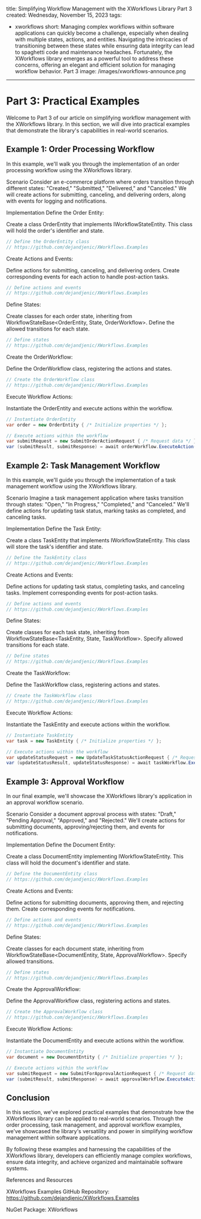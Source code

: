 title: Simplifying Workflow Management with the XWorkflows Library Part 3
created: Wednesday, November 15, 2023
tags:
  - xworkflows
short: Managing complex workflows within software applications can quickly become a challenge, especially when dealing with multiple states, actions, and entities. Navigating the intricacies of transitioning between these states while ensuring data integrity can lead to spaghetti code and maintenance headaches. Fortunately, the XWorkflows library emerges as a powerful tool to address these concerns, offering an elegant and efficient solution for managing workflow behavior.  Part 3
image: /images/xworkflows-announce.png
---

# Part 3: Practical Examples
Welcome to Part 3 of our article on simplifying workflow management with the XWorkflows library. In this section, we will dive into practical examples that demonstrate the library's capabilities in real-world scenarios.

## Example 1: Order Processing Workflow
In this example, we'll walk you through the implementation of an order processing workflow using the XWorkflows library.

Scenario
Consider an e-commerce platform where orders transition through different states: "Created," "Submitted," "Delivered," and "Canceled." We will create actions for submitting, canceling, and delivering orders, along with events for logging and notifications.

Implementation
Define the Order Entity:

Create a class OrderEntity that implements IWorkflowStateEntity<State>. This class will hold the order's identifier and state.

```csharp
// Define the OrderEntity class
// https://github.com/dejandjenic/XWorkflows.Examples
```
Create Actions and Events:

Define actions for submitting, canceling, and delivering orders. Create corresponding events for each action to handle post-action tasks.

```csharp
// Define actions and events
// https://github.com/dejandjenic/XWorkflows.Examples
```
Define States:

Create classes for each order state, inheriting from WorkflowStateBase<OrderEntity, State, OrderWorkflow>. Define the allowed transitions for each state.

```csharp
// Define states
// https://github.com/dejandjenic/XWorkflows.Examples
```
Create the OrderWorkflow:

Define the OrderWorkflow class, registering the actions and states.

```csharp
// Create the OrderWorkflow class
// https://github.com/dejandjenic/XWorkflows.Examples
```
Execute Workflow Actions:

Instantiate the OrderEntity and execute actions within the workflow.

```csharp
// Instantiate OrderEntity
var order = new OrderEntity { /* Initialize properties */ };

// Execute actions within the workflow
var submitRequest = new SubmitOrderActionRequest { /* Request data */ };
var (submitResult, submitResponse) = await orderWorkflow.ExecuteAction(order, submitRequest);
```

## Example 2: Task Management Workflow
In this example, we'll guide you through the implementation of a task management workflow using the XWorkflows library.

Scenario
Imagine a task management application where tasks transition through states: "Open," "In Progress," "Completed," and "Canceled." We'll define actions for updating task status, marking tasks as completed, and canceling tasks.

Implementation
Define the Task Entity:

Create a class TaskEntity that implements IWorkflowStateEntity<State>. This class will store the task's identifier and state.

```csharp
// Define the TaskEntity class
// https://github.com/dejandjenic/XWorkflows.Examples
```
Create Actions and Events:

Define actions for updating task status, completing tasks, and canceling tasks. Implement corresponding events for post-action tasks.

```csharp
// Define actions and events
// https://github.com/dejandjenic/XWorkflows.Examples
```
Define States:

Create classes for each task state, inheriting from WorkflowStateBase<TaskEntity, State, TaskWorkflow>. Specify allowed transitions for each state.

```csharp
// Define states
// https://github.com/dejandjenic/XWorkflows.Examples
```
Create the TaskWorkflow:

Define the TaskWorkflow class, registering actions and states.

```csharp
// Create the TaskWorkflow class
// https://github.com/dejandjenic/XWorkflows.Examples
```
Execute Workflow Actions:

Instantiate the TaskEntity and execute actions within the workflow.

```csharp
// Instantiate TaskEntity
var task = new TaskEntity { /* Initialize properties */ };

// Execute actions within the workflow
var updateStatusRequest = new UpdateTaskStatusActionRequest { /* Request data */ };
var (updateStatusResult, updateStatusResponse) = await taskWorkflow.ExecuteAction(task, updateStatusRequest);
```

## Example 3: Approval Workflow
In our final example, we'll showcase the XWorkflows library's application in an approval workflow scenario.

Scenario
Consider a document approval process with states: "Draft," "Pending Approval," "Approved," and "Rejected." We'll create actions for submitting documents, approving/rejecting them, and events for notifications.

Implementation
Define the Document Entity:

Create a class DocumentEntity implementing IWorkflowStateEntity<State>. This class will hold the document's identifier and state.

```csharp
// Define the DocumentEntity class
// https://github.com/dejandjenic/XWorkflows.Examples
```
Create Actions and Events:

Define actions for submitting documents, approving them, and rejecting them. Create corresponding events for notifications.

```csharp
// Define actions and events
// https://github.com/dejandjenic/XWorkflows.Examples
```
Define States:

Create classes for each document state, inheriting from WorkflowStateBase<DocumentEntity, State, ApprovalWorkflow>. Specify allowed transitions.

```csharp
// Define states
// https://github.com/dejandjenic/XWorkflows.Examples
```
Create the ApprovalWorkflow:

Define the ApprovalWorkflow class, registering actions and states.

```csharp
// Create the ApprovalWorkflow class
// https://github.com/dejandjenic/XWorkflows.Examples
```
Execute Workflow Actions:

Instantiate the DocumentEntity and execute actions within the workflow.

```csharp
// Instantiate DocumentEntity
var document = new DocumentEntity { /* Initialize properties */ };

// Execute actions within the workflow
var submitRequest = new SubmitForApprovalActionRequest { /* Request data */ };
var (submitResult, submitResponse) = await approvalWorkflow.ExecuteAction(document, submitRequest);
```

## Conclusion
In this section, we've explored practical examples that demonstrate how the XWorkflows library can be applied to real-world scenarios. Through the order processing, task management, and approval workflow examples, we've showcased the library's versatility and power in simplifying workflow management within software applications.

By following these examples and harnessing the capabilities of the XWorkflows library, developers can efficiently manage complex workflows, ensure data integrity, and achieve organized and maintainable software systems.


References and Resources


XWorkflows Examples GitHub Repository: https://github.com/dejandjenic/XWorkflows.Examples

NuGet Package: XWorkflows
